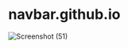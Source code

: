 # navbar.github.io
![Screenshot (51)](https://user-images.githubusercontent.com/114296841/194085336-67c699df-77ef-41f1-a7d3-d79e5ebac161.png)
